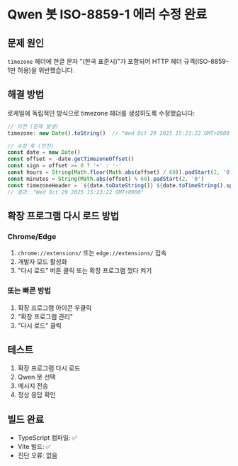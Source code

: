 # Qwen 봇 ISO-8859-1 에러 수정 완료

## 문제 원인
`timezone` 헤더에 한글 문자 "(한국 표준시)"가 포함되어 HTTP 헤더 규격(ISO-8859-1만 허용)을 위반했습니다.

## 해결 방법
로케일에 독립적인 방식으로 timezone 헤더를 생성하도록 수정했습니다:

```typescript
// 이전 (문제 발생)
timezone: new Date().toString()  // "Wed Oct 29 2025 15:23:22 GMT+0900 (한국 표준시)"

// 수정 후 (안전)
const date = new Date()
const offset = -date.getTimezoneOffset()
const sign = offset >= 0 ? '+' : '-'
const hours = String(Math.floor(Math.abs(offset) / 60)).padStart(2, '0')
const minutes = String(Math.abs(offset) % 60).padStart(2, '0')
const timezoneHeader = `${date.toDateString()} ${date.toTimeString().split(' ')[0]} GMT${sign}${hours}${minutes}`
// 결과: "Wed Oct 29 2025 15:23:22 GMT+0900"
```

## 확장 프로그램 다시 로드 방법

### Chrome/Edge
1. `chrome://extensions/` 또는 `edge://extensions/` 접속
2. 개발자 모드 활성화
3. "다시 로드" 버튼 클릭 또는 확장 프로그램 껐다 켜기

### 또는 빠른 방법
1. 확장 프로그램 아이콘 우클릭
2. "확장 프로그램 관리"
3. "다시 로드" 클릭

## 테스트
1. 확장 프로그램 다시 로드
2. Qwen 봇 선택
3. 메시지 전송
4. 정상 응답 확인

## 빌드 완료
- TypeScript 컴파일: ✅
- Vite 빌드: ✅
- 진단 오류: 없음
